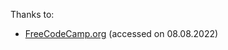 Thanks to:

* [FreeCodeCamp.org](https://www.youtube.com/watch?v=PkZNo7MFNFg&t=359s&ab_channel=freeCodeCamp.org) (accessed on 08.08.2022)
